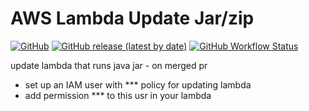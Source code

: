 # AWS Lambda Update Jar/zip

[![GitHub](https://img.shields.io/github/license/asafmaoz1234/aws-lambda-update-jar-action)](https://opensource.org/licenses/MIT)
[![GitHub release (latest by date)](https://img.shields.io/github/v/release/asafmaoz1234/aws-lambda-update-jar-action)](https://github.com/asafmaoz1234/aws-lambda-update-jar-action/releases)
[![GitHub Workflow Status](https://img.shields.io/github/workflow/status/asafmaoz1234/aws-lambda-update-jar-action/v1)](https://github.com/asafmaoz1234/aws-lambda-update-jar-action/actions)

update lambda that runs java jar - on merged pr

- set up an IAM user with *** policy for updating lambda
- add permission *** to this usr in your lambda
